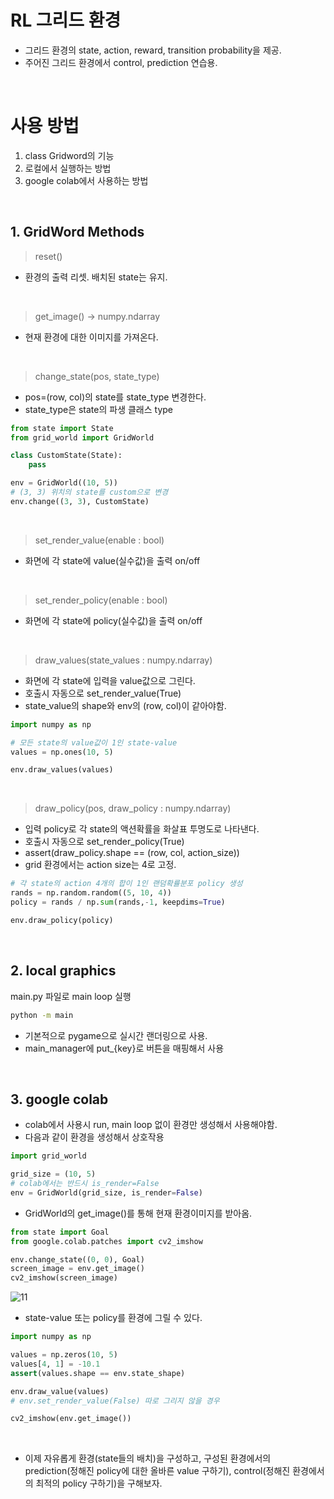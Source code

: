# RL 그리드 환경
- 그리드 환경의 state, action, reward, transition probability을 제공.
- 주어진 그리드 환경에서 control, prediction 연습용.

<br/>

# 사용 방법
1. class Gridword의 기능
2. 로컬에서 실행하는 방법
3. google colab에서 사용하는 방법

<br/>

## 1. GridWord Methods
> reset()
- 환경의 출력 리셋. 배치된 state는 유지.

<br/>

> get_image() -> numpy.ndarray
- 현재 환경에 대한 이미지를 가져온다.

<br/>

> change_state(pos, state_type)
- pos=(row, col)의 state를 state_type 변경한다.
- state_type은 state의 파생 클래스 type

```python
from state import State
from grid_world import GridWorld

class CustomState(State):
    pass

env = GridWorld((10, 5))
# (3, 3) 위치의 state를 custom으로 변경
env.change((3, 3), CustomState)
```

<br/>

> set_render_value(enable : bool)
- 화면에 각 state에 value(실수값)을 출력 on/off

<br/>

> set_render_policy(enable : bool)
- 화면에 각 state에 policy(실수값)을 출력 on/off

<br/>

> draw_values(state_values : numpy.ndarray)
- 화면에 각 state에 입력을 value값으로 그린다.
- 호출시 자동으로 set_render_value(True)
- state_value의 shape와 env의 (row, col)이 같아야함.

```python
import numpy as np

# 모든 state의 value값이 1인 state-value
values = np.ones(10, 5)

env.draw_values(values)
```


<br/>

> draw_policy(pos, draw_policy : numpy.ndarray)
- 입력 policy로 각 state의 액션확률을 화살표 투명도로 나타낸다.
- 호출시 자동으로 set_render_policy(True)
- assert(draw_policy.shape == (row, col, action_size))
- grid 환경에서는 action size는 4로 고정.

```python
# 각 state의 action 4개의 합이 1인 랜덤확률분포 policy 생성
rands = np.random.random((5, 10, 4))
policy = rands / np.sum(rands,-1, keepdims=True)

env.draw_policy(policy)
```


<br/>


## 2. local graphics
main.py 파일로 main loop 실행
```bash
python -m main
```
- 기본적으로 pygame으로 실시간 랜더링으로 사용.
- main_manager에 put_{key}로 버튼을 매핑해서 사용

<br/>

## 3. google colab
- colab에서 사용시 run, main loop 없이 환경만 생성해서 사용해야함.
- 다음과 같이 환경을 생성해서 상호작용
```python
import grid_world

grid_size = (10, 5)
# colab에서는 반드시 is_render=False
env = GridWorld(grid_size, is_render=False)
```

- GridWorld의 get_image()를 통해 현재 환경이미지를 받아옴.
```python
from state import Goal
from google.colab.patches import cv2_imshow

env.change_state((0, 0), Goal)
screen_image = env.get_image()
cv2_imshow(screen_image)
```

![11](https://user-images.githubusercontent.com/15683086/162460031-0b016b2d-ac34-4040-afc0-914c531aeb11.png)

- state-value 또는 policy를 환경에 그릴 수 있다.

```python
import numpy as np

values = np.zeros(10, 5)
values[4, 1] = -10.1
assert(values.shape == env.state_shape)

env.draw_value(values)
# env.set_render_value(False) 따로 그리지 않을 경우

cv2_imshow(env.get_image())
```



<br/>

- 이제 자유롭게 환경(state들의 배치)을 구성하고, 구성된 환경에서의 prediction(정해진 policy에 대한 올바른 value 구하기), control(정해진 환경에서의 최적의 policy 구하기)을 구해보자.
